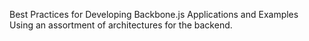 Best Practices for Developing Backbone.js Applications and Examples Using an assortment of architectures for the backend.
